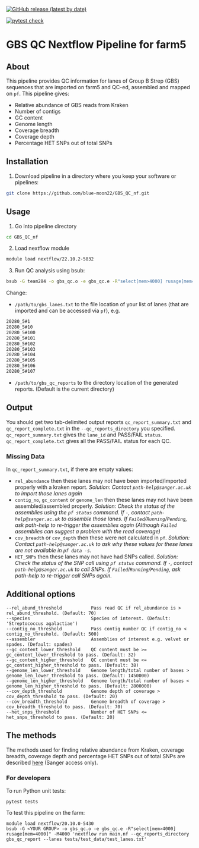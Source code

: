 <!-- badges: start -->
[![GitHub release (latest by date)](https://img.shields.io/github/v/release/sanger-bentley-group/GBS_QC_nf)](https://github.com/sanger-bentley-group/GBS_QC_nf/releases)

[![pytest check](https://github.com/sanger-bentley-group/GBS_QC_nf/workflows/pytests_check/badge.svg)](https://github.com/sanger-bentley-group/GBS_QC_nf/actions)
<!-- badges: end -->

# GBS QC Nextflow Pipeline for farm5

## About

This pipeline provides QC information for lanes of Group B Strep (GBS) sequences that are imported on farm5 and QC-ed, assembled and mapped on `pf`. This pipeline gives:
- Relative abundance of GBS reads from Kraken
- Number of contigs
- GC content
- Genome length
- Coverage breadth
- Coverage depth
- Percentage HET SNPs out of total SNPs

## Installation

1. Download pipeline in a directory where you keep your software or pipelines:
```bash
git clone https://github.com/blue-moon22/GBS_QC_nf.git
```


## Usage
1. Go into pipeline directory
```bash
cd GBS_QC_nf
```

2. Load nextflow module
```bash
module load nextflow/22.10.2-5832
```

3. Run QC analysis using bsub:
```bash
bsub -G team284 -o gbs_qc.o -e gbs_qc.e -R"select[mem>4000] rusage[mem=4000]" -M4000 'nextflow run main.nf --qc_reports_directory /path/to/gbs_qc_reports --lanes /path/to/gbs_lanes.txt -resume'
```
Change:
- `/path/to/gbs_lanes.txt` to the file location of your list of lanes (that are imported and can be accessed via `pf`), e.g.

```bash
20280_5#1
20280_5#10
20280_5#100
20280_5#101
20280_5#102
20280_5#103
20280_5#104
20280_5#105
20280_5#106
20280_5#107
```

- `/path/to/gbs_qc_reports` to the directory location of the generated reports. (Default is the current directory)

## Output
You should get two tab-delimited output reports `qc_report_summary.txt` and `qc_report_complete.txt` in the `--qc_reports_directory` you specified. `qc_report_summary.txt` gives the `lane_id` and PASS/FAIL `status`. `qc_report_complete.txt` gives all the PASS/FAIL status for each QC.

### Missing Data
In `qc_report_summary.txt`, if there are empty values:
- `rel_abundance` then these lanes may not have been imported/imported properly with a kraken report. _Solution: Contact `path-help@sanger.ac.uk` to import those lanes again_
- `contig_no`, `gc_content` or `genome_len` then these lanes may not have been assembled/assembled properly. _Solution: Check the status of the assemblies using the `pf status` command. If `-`, contact `path-help@sanger.ac.uk` to assemble those lanes. If `Failed`/`Running`/`Pending`, ask path-help to re-trigger the assemblies again (Although `Failed` assemblies can suggest a problem with the read coverage)_
- `cov_breadth` or `cov_depth` then these were not calculated in `pf`. _Solution: Contact `path-help@sanger.ac.uk` to ask why these values for these lanes are not available in `pf data -s`._
- `HET_SNPs` then these lanes may not have had SNPs called. _Solution: Check the status of the SNP call using `pf status` command. If `-`, contact `path-help@sanger.ac.uk` to call SNPs. If `Failed`/`Running`/`Pending`, ask path-help to re-trigger call SNPs again._

## Additional options
    --rel_abund_threshold           Pass read QC if rel_abundance is > rel_abund_threshold. (Default: 70)
    --species                       Species of interest. (Default: 'Streptococcus agalactiae')
    --contig_no_threshold           Pass contig number QC if contig_no < contig_no_threshold. (Default: 500)
    --assembler                     Assemblies of interest e.g. velvet or spades. (Default: spades)
    --gc_content_lower_threshold    QC content must be >= gc_content_lower_threshold to pass. (Default: 32)
    --gc_content_higher_threshold   QC content must be <= gc_content_higher_threshold to pass. (Default: 38)
    --genome_len_lower_threshold    Genome length/total number of bases > genome_len_lower_threshold to pass. (Default: 1450000)
    --genome_len_higher_threshold   Genome length/total number of bases < genome_len_higher_threshold to pass. (Default: 2800000)
    --cov_depth_threshold           Genome depth of coverage > cov_depth_threshold to pass. (Default: 20)
    --cov_breadth_threshold         Genome breadth of coverage > cov_breadth_threshold to pass. (Default: 70)
    --het_snps_threshold            Number of HET SNPs <= het_snps_threshold to pass. (Default: 20)

## The methods
The methods used for finding relative abundance from Kraken, coverage breadth, coverage depth and percentage HET SNPs out of total SNPs are described [here](http://mediawiki.internal.sanger.ac.uk/index.php/Pathogen_Informatics_QC_Pipeline) (Sanger access only).

### For developers

To run Python unit tests:
```
pytest tests
```

To test this pipeline on the farm:
```
module load nextflow/20.10.0-5430
bsub -G <YOUR GROUP> -o gbs_qc.o -e gbs_qc.e -R"select[mem>4000] rusage[mem=4000]" -M4000 'nextflow run main.nf --qc_reports_directory gbs_qc_report --lanes tests/test_data/test_lanes.txt'
```

